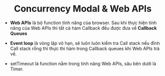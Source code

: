 # <div align="center">Concurrency Modal & Web APIs</div>

- **Web APIs** là bộ function tính năng của browser. Sau khi thực hiện tính năng của Web APIs thì tất cả hàm Callback đều được đưa về **Callback Queues**
- **Event loop** là vòng lặp vô hạn, sẽ luôn luôn kiểm tra Call stack nếu đỉnh Call stack rỗng thì thực thi hàm trong Callback queues khi Web APIs trả về.

- setTimeout là function nằm trong tính năng Web APIs, sâu bên dưới là Timer.
